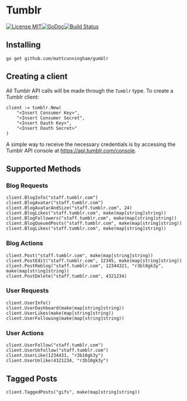 # Tumblr
[![License MIT](https://img.shields.io/npm/l/express.svg)](http://opensource.org/licenses/MIT)[![GoDoc](http://godoc.org/github.com/mattcunningham/gumblr?status.png)](http://godoc.org/github.com/mattcunningham/gumblr)[![Build Status](https://travis-ci.org/mattcunningham/gumblr.svg?branch=master)](http://travis-ci.org/mattcunningham/gumblr)

## Installing
    go get github.com/mattcunningham/gumblr

## Creating a client
All Tumblr API calls will be made through the `Tumblr` type.  To create a Tumblr client:

    client := tumblr.New(
        "<Insert Consumer Key>",
        "<Insert Consumer Secret",
        "<Insert Oauth Key>",
        "<Insert Oauth Secret>"
    )
A simple way to receive the necessary credentials is by accessing the Tumblr API console at https://api.tumblr.com/console.

## Supported Methods
### Blog Requests
    client.BlogInfo("staff.tumblr.com")
    client.BlogAvatar("staff.tumblr.com")
    client.BlogAvatarAndSize("staff.tumblr.com", 24)
    client.BlogLikes("staff.tumblr.com", make(map[string]string))
    client.BlogFollowers("staff.tumblr.com", make(map[string]string))
    client.BlogQueuedPosts("staff.tumblr.com", make(map[string]string))
    client.BlogLikes("staff.tumblr.com", make(map[string]string))

### Blog Actions
    client.Post("staff.tumblr.com", make(map[string]string))
    client.PostEdit("staff.tumblr.com", 12345, make(map[string]string))
    client.PostReblog("staff.tumblr.com", 12344321, "r3bl0gk3y", make(map[string]string))
    client.PostDelete("staff.tumblr.com", 4321234)

### User Requests
    client.UserInfo()
    client.UserDashboard(make(map[string]string))
    client.UserLikes(make(map[string]string))
    client.UserFollowing(make(map[string]string))

### User Actions
    client.UserFollow("staff.tumblr.com")
    client.UserUnfollow("staff.tumblr.com")
    client.UserLike(1234431, "r3b10gk3y")
    client.UserUnlike(4321234, "r3b10gk3y")

## Tagged Posts
    client.TaggedPosts("gifs", make(map[string]string))
